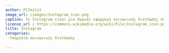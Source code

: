 ```yaml
---
author: P17mits1
image_url: /images/Instagram_icon.png
caption: Το Instagram είναι μια δωρεάν εφαρμογή κοινωνικής δικτύωσης που δίνει την δυνατότητα επεξεργασίας και κοινοποίησης φωτογραφιών και βίντεο στο διαδίκτυο. Οι χρήστες μπορούν να μοιράζονται φωτογραφίες και βίντεο με τους ακολούθους τους (followers) ή με επιλεγμένη ομάδα φίλων, να σχολιάζουν και να δηλώνουν ότι μια δημοσίευση τους αρέσει.
license_url : https://commons.wikimedia.org/wiki/File:Instagram_icon.png
title: Instagram
categories: 
 -Υπηρεσία κοινωνικής δικτύωσης
 
---
```



